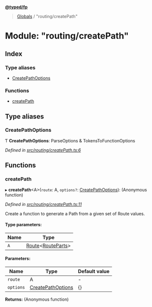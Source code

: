 **[@typed/fp](../README.md)**

> [Globals](../globals.md) / "routing/createPath"

# Module: "routing/createPath"

## Index

### Type aliases

* [CreatePathOptions](_routing_createpath_.md#createpathoptions)

### Functions

* [createPath](_routing_createpath_.md#createpath)

## Type aliases

### CreatePathOptions

Ƭ  **CreatePathOptions**: ParseOptions & TokensToFunctionOptions

*Defined in [src/routing/createPath.ts:6](https://github.com/TylorS/typed-fp/blob/f27ba3e/src/routing/createPath.ts#L6)*

## Functions

### createPath

▸ **createPath**\<A>(`route`: A, `options?`: [CreatePathOptions](_routing_createpath_.md#createpathoptions)): (Anonymous function)

*Defined in [src/routing/createPath.ts:11](https://github.com/TylorS/typed-fp/blob/f27ba3e/src/routing/createPath.ts#L11)*

Create a function to generate a Path from a given set of Route values.

#### Type parameters:

Name | Type |
------ | ------ |
`A` | [Route](../interfaces/_routing_route_.route.md)\<[RouteParts](_routing_route_.md#routeparts)> |

#### Parameters:

Name | Type | Default value |
------ | ------ | ------ |
`route` | A | - |
`options` | [CreatePathOptions](_routing_createpath_.md#createpathoptions) | {} |

**Returns:** (Anonymous function)
